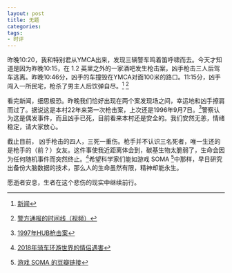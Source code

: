 ```yaml
---
layout: post
title: 无题
categories: 
tags:
- 时评
---
```

昨晚10:20，我和特别君从YMCA出来，发现三辆警车鸣着笛呼啸而去。今天才知道是因为昨晚10:15，在 1.2 英里之外的一家酒吧发生枪击案，凶手枪击三人后驾车逃离。昨晚10:46分，凶手的车撞毁在YMCA对面100米的路口。11:15分，凶手闯入一所民宅，枪杀了男主人后饮弹自尽。[^1] [^2]

看完新闻，细思极恐。昨晚我们恰好出现在两个案发现场之间，幸运地和凶手擦肩而过了。据说这是本村22年来第一次枪击案，上次还是1996年9月7日。[^3]警察认为这是偶发事件，而且凶手已死，目前看来本村还是安全的。我们安然无恙，情绪稳定，请大家放心。

截止目前， 凶手枪击的四人，三死一重伤。枪手并不认识三名死者，唯一生还的是枪手的（前？）女友。这件事使我近距离体会到，碳基生物太脆弱了，生命会因为任何随机事件而突然终止。[^4]希望科学家们能如游戏 SOMA [^5]中那样，早日研究出备份大脑数据的技术，那么人的生命虽然有限，精神却能永生。

愿逝者安息，生者在这个悲伤的现实中继续前行。

[^1]: [新闻](https://www.centredaily.com/news/local/community/state-college/article225068910.html)
[^2]: [警方通报的时间线（视频）](https://www.centredaily.com/latest-news/article225102350.html#storylink=trendingstories)
[^3]: [1997年HUB枪击案](https://www.centredaily.com/news/local/education/penn-state/article102157377.html)
[^4]: [2018年骑车环游世界的情侣遇害](/2018/08/17/good-and-evil/)
[^5]: [游戏 SOMA 的豆瓣链接](https://www.douban.com/game/26426294/)